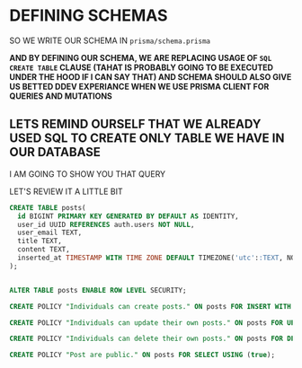 # DEFINING SCHEMAS

SO WE WRITE OUR SCHEMA IN `prisma/schema.prisma`

**AND BY DEFINING OUR SCHEMA, WE ARE REPLACING USAGE OF `SQL` `CREATE TABLE` CLAUSE (TAHAT IS PROBABLY GOING TO BE EXECUTED UNDER THE HOOD IF I CAN SAY THAT) AND SCHEMA SHOULD ALSO GIVE US BETTED DDEV EXPERIANCE WHEN WE USE PRISMA CLIENT FOR QUERIES AND MUTATIONS**

## LETS REMIND OURSELF THAT WE ALREADY USED SQL TO CREATE ONLY TABLE WE HAVE IN OUR DATABASE

I AM GOING TO SHOW YOU THAT QUERY

LET'S REVIEW IT A LITTLE BIT

```sql
CREATE TABLE posts(
  id BIGINT PRIMARY KEY GENERATED BY DEFAULT AS IDENTITY,
  user_id UUID REFERENCES auth.users NOT NULL,
  user_email TEXT,
  title TEXT,
  content TEXT,
  inserted_at TIMESTAMP WITH TIME ZONE DEFAULT TIMEZONE('utc'::TEXT, NOW()) NOT NULL
);


ALTER TABLE posts ENABLE ROW LEVEL SECURITY;

CREATE POLICY "Individuals can create posts." ON posts FOR INSERT WITH CHECK (auth.uid() = user_id);

CREATE POLICY "Individuals can update their own posts." ON posts FOR UPDATE USING (auth.uid() = user_id);

CREATE POLICY "Individuals can delete their own posts." ON posts FOR DELETE USING (auth.uid() = user_id);

CREATE POLICY "Post are public." ON posts FOR SELECT USING (true);
```
